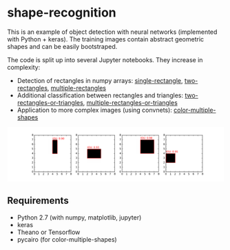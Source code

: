 # shape-recognition

This is an example of object detection with neural networks (implemented with Python + keras). The training images contain abstract geometric shapes and can be easily bootstraped. 

The code is split up into several Jupyter notebooks. They increase in complexity:

* Detection of rectangles in numpy arrays: [single-rectangle](single-rectangle.ipynb), [two-rectangles](two-rectangles.ipynb), [multiple-rectangles](multiple-rectangles.ipynb)
* Additional classification between rectangles and triangles: [two-rectangles-or-triangles](two-rectangles-or-triangles.ipynb), [multiple-rectangles-or-triangles](multiple-rectangles-or-triangles.ipynb)
* Application to more complex images (using convnets): [color-multiple-shapes](color-multiple-shapes.ipynb)


![](plots/bw-single-rectangle_prediction.png)


## Requirements

* Python 2.7 (with numpy, matplotlib, jupyter)
* keras
* Theano or Tensorflow
* pycairo (for color-multiple-shapes)
